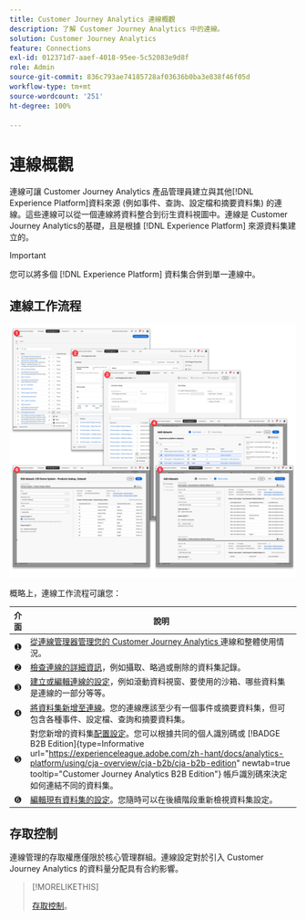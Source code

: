 ```yaml
---
title: Customer Journey Analytics 連線概觀
description: 了解 Customer Journey Analytics 中的連線。
solution: Customer Journey Analytics
feature: Connections
exl-id: 012371d7-aaef-4018-95ee-5c52083e9d8f
role: Admin
source-git-commit: 836c793ae74185728af03636b0ba3e838f46f05d
workflow-type: tm+mt
source-wordcount: '251'
ht-degree: 100%

---
```


# 連線概觀

連線可讓 Customer Journey Analytics 產品管理員建立與其他[!DNL  Experience Platform]資料來源 (例如事件、查詢、設定檔和摘要資料集) 的連線。這些連線可以從一個連線將資料整合到衍生資料視圖中。連線是 Customer Journey Analytics的基礎，且是根據 [!DNL Experience Platform] 來源資料集建立的。

>[!IMPORTANT]
>
>您可以將多個 [!DNL Experience Platform] 資料集合併到單一連線中。


## 連線工作流程

![連線工作流程](assets/connection-workflow.png)

<!-- Outdated interface 

>[!BEGINSHADEBOX]

See ![VideoCheckedOut](/help/assets/icons/VideoCheckedOut.svg) [Configuring connections](https://video.tv.adobe.com/v/35111/?quality=12&learn=on){target="_blank"} for a demo video.

>[!ENDSHADEBOX]

-->

概略上，連線工作流程可讓您：

| 介面 | 說明 |
|:---:|---|
| ➊ | [從連線管理器管理您的 Customer Journey Analytics ](manage-connections.md)連線和整體使用情況。 |
| ➋ | [檢查連線的詳細資訊](manage-connections.md#connection-details)，例如攝取、略過或刪除的資料集記錄。 |
| ➌ | [建立或編輯連線的設定](create-connection.md#create-or-edit-a-connection)，例如滾動資料視窗、要使用的沙箱、哪些資料集是連線的一部分等等。 |
| ➍ | [將資料集新增至連線](create-connection.md#add-datasets)。您的連線應該至少有一個事件或摘要資料集，但可包含各種事件、設定檔、查詢和摘要資料集。 |
| ➎ | 對您新增的資料集[配置設定](create-connection.md#dataset-settings)。您可以根據共同的個人識別碼或 [!BADGE B2B Edition]{type=Informative url="https://experienceleague.adobe.com/zh-hant/docs/analytics-platform/using/cja-overview/cja-b2b/cja-b2b-edition" newtab=true tooltip="Customer Journey Analytics B2B Edition"} 帳戶識別碼來決定如何連結不同的資料集。 |
| ➏ | [編輯現有資料集的設定](create-connection.md#edit-a-dataset)。您隨時可以在後續階段重新檢視資料集設定。 |



## 存取控制

連線管理的存取權應僅限於核心管理群組。連線設定對於引入 Customer Journey Analytics 的資料量分配具有合約影響。

>[!MORELIKETHIS]
>
>[存取控制](/help/technotes/access-control.md)。

